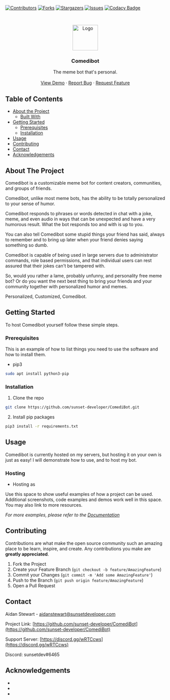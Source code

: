 <!--
*** Thanks for checking out this README Template. If you have a suggestion that would
*** make this better, please fork the repo and create a pull request or simply open
*** an issue with the tag "enhancement".
*** Thanks again! Now go create something AMAZING! :D
***
***
***
*** To avoid retyping too much info. Do a search and replace for the following:
*** github_username, repo_name, twitter_handle, email
-->





<!-- PROJECT SHIELDS -->
<!--
*** I'm using markdown "reference style" links for readability.
*** Reference links are enclosed in brackets [ ] instead of parentheses ( ).
*** See the bottom of this document for the declaration of the reference variables
*** for contributors-url, forks-url, etc. This is an optional, concise syntax you may use.
*** https://www.markdownguide.org/basic-syntax/#reference-style-links
-->
[![Contributors][contributors-shield]][contributors-url]
[![Forks][forks-shield]][forks-url]
[![Stargazers][stars-shield]][stars-url]
[![Issues][issues-shield]][issues-url]
[![Codacy Badge](https://api.codacy.com/project/badge/Grade/286e9a6dcb1b472c85c0686bdd05b042)](https://app.codacy.com/manual/aidanstewart/ComediBot?utm_source=github.com&utm_medium=referral&utm_content=sunset-developer/ComediBot&utm_campaign=Badge_Grade_Dashboard)


<!-- PROJECT LOGO -->
<br />
<p align="center">
  <a href="https://github.com/github_username/repo_name">
    <img src="images/logo.png" alt="Logo" width="80" height="80">
  </a>

  <h3 align="center">Comedibot</h3>

  <p align="center">
    The meme bot that's personal. 
    <br />
    <br />
    <a href="https://github.com/github_username/repo_name">View Demo</a>
    ·
    <a href="https://github.com/sunset-developer/ComediBot/issues">Report Bug</a>
    ·
    <a href="https://github.com/sunset-developer/ComediBot/pulls">Request Feature</a>
  </p>
</p>



<!-- TABLE OF CONTENTS -->
## Table of Contents

* [About the Project](#about-the-project)
  * [Built With](#built-with)
* [Getting Started](#getting-started)
  * [Prerequisites](#prerequisites)
  * [Installation](#installation)
* [Usage](#usage)
* [Contributing](#contributing)
* [Contact](#contact)
* [Acknowledgements](#acknowledgements)



<!-- ABOUT THE PROJECT -->
## About The Project

Comedibot is a customizable meme bot for content creators, communities, and groups of friends. 

Comedibot, unlike most meme bots, has the ability to be totally personalized to your sense of humor.

Comedibot responds to phrases or words detected in chat with a joke, meme, and even audio in ways that can be unexpected and have a very humorous result. What the bot responds too and with is up to you.

You can also tell Comedibot some stupid things your friend has said, always to remember and to bring up later when your friend denies saying something so dumb.

Comedibot is capable of being used in large servers due to administrator commands, role based permissions, and that individual users can rest assured that their jokes can't be tampered with.

So, would you rather a lame, probably unfunny, and personality free meme bot? Or do you want the next best thing to bring your friends and your community together with personalized humor and memes.

Personalized, Customized, Comedibot.


<!-- GETTING STARTED -->
## Getting Started

To host Comedibot yourself follow these simple steps.

### Prerequisites

This is an example of how to list things you need to use the software and how to install them.
* pip3
```sh
sudo apt install python3-pip
```

### Installation

1. Clone the repo
```sh
git clone https://github.com/sunset-developer/ComediBot.git
```
2. Install pip packages
```sh
pip3 install -r requirements.txt
```



<!-- USAGE EXAMPLES -->
## Usage

Comedibot is currently hosted on my servers, but hosting it on your own is just as easy!
I will demonstrate how to use, and to host my bot.

### Hosting
- Hosting as 

Use this space to show useful examples of how a project can be used. Additional screenshots, code examples and demos work well in this space. You may also link to more resources.

_For more examples, please refer to the [Documentation](https://example.com)_



<!-- CONTRIBUTING -->
## Contributing

Contributions are what make the open source community such an amazing place to be learn, inspire, and create. Any contributions you make are **greatly appreciated**.

1. Fork the Project
2. Create your Feature Branch (`git checkout -b feature/AmazingFeature`)
3. Commit your Changes (`git commit -m 'Add some AmazingFeature'`)
4. Push to the Branch (`git push origin feature/AmazingFeature`)
5. Open a Pull Request



<!-- CONTACT -->
## Contact

Aidan Stewart - aidanstewart@sunsetdeveloper.com

Project Link: [https://github.com/sunset-developer/ComediBot](https://github.com/sunset-developer/ComediBot)

Support Server: [https://discord.gg/wRTCcws](https://discord.gg/wRTCcws)

Discord: sunsetdev#6465



<!-- ACKNOWLEDGEMENTS -->
## Acknowledgements

* []()
* []()
* []()





<!-- MARKDOWN LINKS & IMAGES -->
<!-- https://www.markdownguide.org/basic-syntax/#reference-style-links -->
[contributors-shield]: https://img.shields.io/github/contributors/sunset-developer/ComediBot.svg?style=flat-square
[contributors-url]: https://github.com/sunset-developer/ComediBot/graphs/contributors
[forks-shield]: https://img.shields.io/github/forks/sunset-developer/ComediBot.svg?style=flat-square
[forks-url]: https://github.com/sunset-developer/ComediBot/network/members
[stars-shield]: https://img.shields.io/github/stars/sunset-developer/ComediBot.svg?style=flat-square
[stars-url]: https://github.com/sunset-developer/ComediBot/stargazers
[issues-shield]: https://img.shields.io/github/issues/sunset-developer/ComediBot.svg?style=flat-square
[issues-url]: https://github.com/sunset-developer/ComediBot/issues
[product-screenshot]: images/screenshot.png
